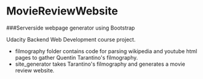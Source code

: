 # MovieReviewWebsite
###Serverside webpage generator using Bootstrap

Udacity Backend Web Development course project.<br/>
<ul>
  <li>filmography folder contains code for parsing wikipedia and youtube html pages to gather Quentin Tarantino's filmography. <br/>
  <li>site_generator takes Tarantino's filmography and generates a movie review website.
</ul>
